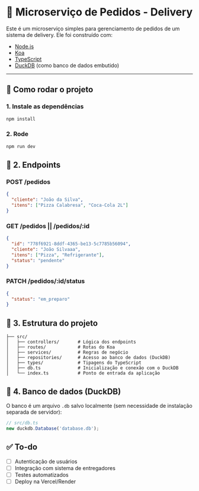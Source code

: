 # 🛵 Microserviço de Pedidos - Delivery

Este é um microserviço simples para gerenciamento de pedidos de um sistema de delivery. Ele foi construído com:

- [Node.js](https://nodejs.org/)
- [Koa](https://koajs.com/)
- [TypeScript](https://www.typescriptlang.org/)
- [DuckDB](https://duckdb.org/) (como banco de dados embutido)

---

## 🚀 Como rodar o projeto

### 1. Instale as dependências

```bash
npm install
```

### 2. Rode

```bash
npm run dev
```

## 👻 2. Endpoints

### POST /pedidos

```json
{
  "cliente": "João da Silva",
  "itens": ["Pizza Calabresa", "Coca-Cola 2L"]
}
```

### GET /pedidos || /pedidos/:id

```json
{
  "id": "778f6921-8ddf-4365-be13-5c7785b56094",
  "cliente": "João Silvaaa",
  "itens": ["Pizza", "Refrigerante"],
  "status": "pendente"
}
```

### PATCH /pedidos/:id/status

```json
{
  "status": "em_preparo"
}
```

## 🧠 3. Estrutura do projeto

```
├── src/
│   ├── controllers/       # Lógica dos endpoints
│   ├── routes/            # Rotas do Koa
│   ├── services/          # Regras de negócio
│   ├── repositories/      # Acesso ao banco de dados (DuckDB)
│   ├── types/             # Tipagens do TypeScript
│   ├── db.ts              # Inicialização e conexão com o DuckDB
│   └── index.ts           # Ponto de entrada da aplicação
```

## 🐤 4. Banco de dados (DuckDB)

O banco é um arquivo `.db` salvo localmente (sem necessidade de instalação separada de servidor):

```ts
// src/db.ts
new duckdb.Database('database.db');
```

## ✅ To-do

- [ ] Autenticação de usuários
- [ ] Integração com sistema de entregadores
- [ ] Testes automatizados
- [ ] Deploy na Vercel/Render
